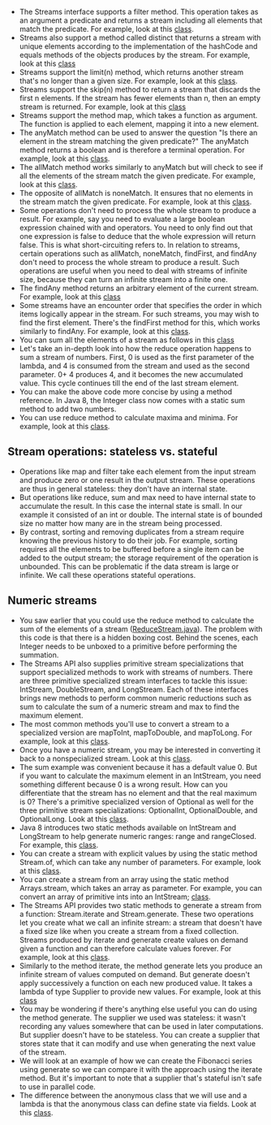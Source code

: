 * The Streams interface supports a filter method. This operation takes
  as an argument a predicate and returns a stream including
  all elements that match the predicate.
  For example, look at this [class](FilterStream.java).
* Streams also support a method called distinct that returns a stream
  with unique elements according to the implementation of the hashCode
  and equals methods of the objects produces by the stream.
  For example, look at this [class](FilterUniqueStream.java)
* Streams support the limit(n) method, which returns another stream
   that's no longer than a given size.
  For example, look at this [class](FilterLimitStream.java).
* Streams support the skip(n) method to return a stream that discards
   the first n elements.
  If the stream has fewer elements than n, then an empty stream is
   returned.
  For example, look at this [class](SkipStream.java)
* Streams support the method map, which takes a function as argument.
   The function is applied to each element, mapping it into a new element.
* The anyMatch method can be used to answer the question "Is there an element 
   in the stream matching the given predicate?"
  The anyMatch method returns a boolean and is therefore a terminal 
   operation.
  For example, look at this [class](AnyMatch.java).
* The allMatch method works similarly to anyMatch but will check 
  to see if all the elements of the stream match the given predicate. 
  For example, look at this [class](AllMatch.java).
* The opposite of allMatch is noneMatch. It ensures that no elements 
   in the stream match the given predicate.
  For example, look at this [class](NoneMatch.java).
* Some operations don't need to process the whole stream to produce 
   a result.
  For example, say you need to evaluate a large boolean expression 
   chained with and operators.
  You need to only find out that one expression is false to deduce that the 
  whole expression will return false.
  This is what short-circuiting refers to.
  In relation to streams, certain operations such as allMatch, noneMatch, 
  findFirst, and findAny don't need to process the whole stream to produce a result. 
  Such operations are useful when you need to deal with streams of 
  infinite size, because they can turn an infinite stream into a finite one.
* The findAny method returns an arbitrary element of the current stream.
   For example, look at this [class](FindAny.java)
* Some streams have an encounter order that specifies the order in 
   which items logically appear in the stream.
  For such streams, you may wish to find the first element.
  There's the findFirst method for this, which works similarly to findAny.
  For example, look at this [class](FindFirst.java).
* You can sum all the elements of a stream as follows in this [class](ReduceStream.java)
* Let's take an in-depth look into how the reduce operation happens 
   to sum a stream of numbers.
  First, 0 is used as the first parameter of the lambda, and 4 is consumed 
 from the stream and used as the second parameter.
  0+ 4 produces 4, and it becomes the new accumulated value.
  This cycle continues till the end of the last stream element.
* You can make the above code more concise by using a method reference.
  In Java 8, the Integer class now comes with a static sum method to add two numbers.
* You can use reduce method to calculate maxima and minima.
   For example, look at this [class](ReduceStream.java).
## Stream operations: stateless vs. stateful
* Operations like map and filter take each element from the input stream and produce
   zero or one result in the output stream.
  These operations are thus in general stateless: they don't have an internal 
  state.
* But operations like reduce, sum and max need to have internal state to accumulate
   the result.
  In this case the internal state is small.
  In our example it consisted of an int or double.
  The internal state is of bounded size no matter how many are in the stream 
 being processed.
* By contrast, sorting and removing duplicates from a stream require knowing
  the previous history to do their job.
  For example, sorting requires all the elements to be buffered before
  a single item can be added to the output stream; the storage requirement 
 of the operation is unbounded.
  This can be problematic if the data stream is large or infinite.
  We call these operations stateful operations.
## Numeric streams
* You saw earlier that you could use the reduce method to calculate the 
  sum of the elements of a stream ([ReduceStream.java](ReduceStream.java)). 
  The problem with this code is that there is a hidden boxing cost.
  Behind the scenes, each Integer needs to be unboxed to a primitive before 
  performing the summation.
* The Streams API also supplies primitive stream specializations that support 
  specialized methods to work with streams of numbers.
  There are three primitive specialized stream interfaces to tackle this issue: 
  IntStream, DoubleStream, and LongStream.
  Each of these interfaces brings new methods to perform common numeric 
  reductions such as sum to calculate the sum of a numeric stream and max to 
  find the maximum element.
* The most common methods you'll use to convert a stream to a specialized
  version are mapToInt, mapToDouble, and mapToLong.
  For example, look at this [class](IntStream.java).
* Once you have a numeric stream, you may be interested in converting
 it back to a nonspecialized stream.
  Look at this [class](BackToStream.java).
* The sum example was convenient because it has a default value 0.
  But if you want to calculate the maximum element in an IntStream, you
  need something different because 0 is a wrong result.
  How can you differentiate that the stream has no element and that 
  the real maximum is 0? There's a primitive specialized version of 
  Optional as well for the three primitive stream specializations: 
  OptionalInt, OptionalDouble, and OptionalLong.
  Look at this [class](IntStream.java).
* Java 8 introduces two static methods available on IntStream and 
  LongStream to help generate numeric ranges: range and rangeClosed.
  For example, this [class](NumericRanges.java).
* You can create a stream with explicit values by using the static method
  Stream.of, which can take any number of parameters.
  For example, look at this [class](StreamsFromValues.java).
* You can create a stream from an array using the static method Arrays.stream,
  which takes an array as parameter.
  For example, you can convert an array of primitive ints into an IntStream;
   [class](StreamsFromArrays.java).
* The Streams API provides two static methods to generate a stream from a function:
  Stream.iterate and Stream.generate.
  These two operations let you create what we call an infinite stream: a stream that doesn't
  have a fixed size like when you create a stream from a fixed collection.
  Streams produced by iterate and generate create values on demand given a function 
  and can therefore calculate values forever.
  For example, look at this [class](StreamIterate.java).
* Similarly to the method iterate, the method generate lets you produce
 an infinite stream of values computed on demand.
  But generate doesn't apply successively a function on each new produced value.
  It takes a lambda of type Supplier<T> to provide new values.
  For example, look at this [class](StreamGenerate.java)
* You may be wondering if there's anything else useful you can do using
 the method generate.
  The supplier we used was stateless: it wasn't recording any values somewhere
 that can be used in later computations.
  But supplier doesn't have to be stateless.
  You can create a supplier that stores state that it can modify and use
  when generating the next value of the stream.
* We will look at an example of how we can create the Fibonacci series
  using generate so we can compare it with the approach using the iterate method.
  But it's important to note that a supplier that's stateful isn't safe to use in parallel code.
* The difference between the anonymous class that we will use and a lambda is that
  the anonymous class can define state via fields.
  Look at this [class](StatefulGenerate.java).
